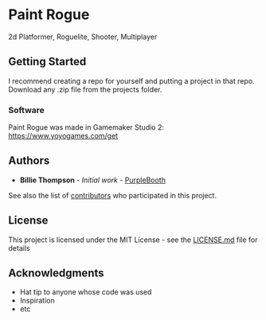 # Paint Rogue

2d Platformer, Roguelite, Shooter, Multiplayer

## Getting Started

I recommend creating a repo for yourself and putting a project in that repo.
Download any .zip file from the projects folder.

### Software

Paint Rogue was made in Gamemaker Studio 2: https://www.yoyogames.com/get

## Authors

* **Billie Thompson** - *Initial work* - [PurpleBooth](https://github.com/PurpleBooth)

See also the list of [contributors](https://github.com/your/project/contributors) who participated in this project.

## License

This project is licensed under the MIT License - see the [LICENSE.md](LICENSE.md) file for details

## Acknowledgments

* Hat tip to anyone whose code was used
* Inspiration
* etc
